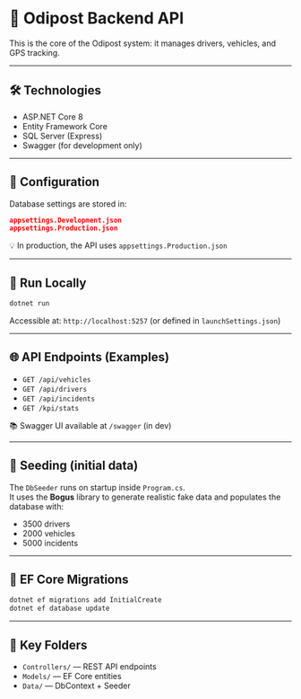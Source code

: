 # 🚚 Odipost Backend API

This is the core of the Odipost system: it manages drivers, vehicles, and GPS tracking.

---

## 🛠 Technologies

- ASP.NET Core 8
- Entity Framework Core
- SQL Server (Express)
- Swagger (for development only)

---

## 🔧 Configuration

Database settings are stored in:

```json
appsettings.Development.json
appsettings.Production.json
```

💡 In production, the API uses `appsettings.Production.json`

---

## 🧪 Run Locally

```bash
dotnet run
```

Accessible at: `http://localhost:5257` (or defined in `launchSettings.json`)

---

## 🌐 API Endpoints (Examples)

- `GET /api/vehicles`
- `GET /api/drivers`
- `GET /api/incidents`
- `GET /kpi/stats`

📚 Swagger UI available at `/swagger` (in dev)

---

## 🔁 Seeding (initial data)

The `DbSeeder` runs on startup inside `Program.cs`.  
It uses the **Bogus** library to generate realistic fake data and populates the database with:

- 3500 drivers
- 2000 vehicles
- 5000 incidents

---

## 🧱 EF Core Migrations

```bash
dotnet ef migrations add InitialCreate
dotnet ef database update
```

---

## 📂 Key Folders

- `Controllers/` — REST API endpoints
- `Models/` — EF Core entities
- `Data/` — DbContext + Seeder